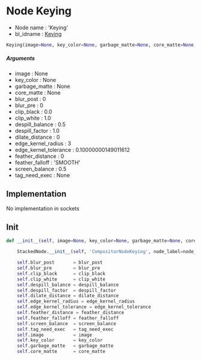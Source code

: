 # Node Keying

- Node name : 'Keying'
- bl_idname : [Keying](https://docs.blender.org/api/current/bpy.types.Keying.html)


``` python
Keying(image=None, key_color=None, garbage_matte=None, core_matte=None, blur_post=0, blur_pre=0, clip_black=0.0, clip_white=1.0, despill_balance=0.5, despill_factor=1.0, dilate_distance=0, edge_kernel_radius=3, edge_kernel_tolerance=0.10000000149011612, feather_distance=0, feather_falloff='SMOOTH', screen_balance=0.5, tag_need_exec=None, node_label=None, node_color=None)
```
##### Arguments

- image : None
- key_color : None
- garbage_matte : None
- core_matte : None
- blur_post : 0
- blur_pre : 0
- clip_black : 0.0
- clip_white : 1.0
- despill_balance : 0.5
- despill_factor : 1.0
- dilate_distance : 0
- edge_kernel_radius : 3
- edge_kernel_tolerance : 0.10000000149011612
- feather_distance : 0
- feather_falloff : 'SMOOTH'
- screen_balance : 0.5
- tag_need_exec : None

## Implementation

No implementation in sockets

## Init

``` python
def __init__(self, image=None, key_color=None, garbage_matte=None, core_matte=None, blur_post=0, blur_pre=0, clip_black=0.0, clip_white=1.0, despill_balance=0.5, despill_factor=1.0, dilate_distance=0, edge_kernel_radius=3, edge_kernel_tolerance=0.10000000149011612, feather_distance=0, feather_falloff='SMOOTH', screen_balance=0.5, tag_need_exec=None, node_label=None, node_color=None):

    StackedNode.__init__(self, 'CompositorNodeKeying', node_label=node_label, node_color=node_color)

    self.blur_post       = blur_post
    self.blur_pre        = blur_pre
    self.clip_black      = clip_black
    self.clip_white      = clip_white
    self.despill_balance = despill_balance
    self.despill_factor  = despill_factor
    self.dilate_distance = dilate_distance
    self.edge_kernel_radius = edge_kernel_radius
    self.edge_kernel_tolerance = edge_kernel_tolerance
    self.feather_distance = feather_distance
    self.feather_falloff = feather_falloff
    self.screen_balance  = screen_balance
    self.tag_need_exec   = tag_need_exec
    self.image           = image
    self.key_color       = key_color
    self.garbage_matte   = garbage_matte
    self.core_matte      = core_matte
```
